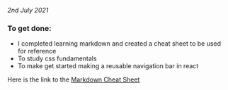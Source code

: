 *2nd July 2021* 

### To get done:

- I completed learning markdown and created a cheat sheet to be used for reference
- To study css fundamentals
- To make get started making a reusable navigation bar in react

Here is the link to the [Markdown Cheat Sheet](Day2\Cheatsheet\CheatSheet.md)

